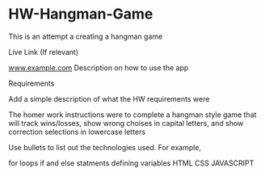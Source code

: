 # HW-Hangman-Game
This is an attempt a creating a hangman game


Live Link (If relevant)

www.example.com
Description on how to use the app

Requirements

Add a simple description of what the HW requirements were

The homer work instructions were to complete a hangman style game that will track wins/losses, show wrong choises in capital letters, and show correction selections in lowercase letters

Use bullets to list out the technologies used. For example,

for loops
if and else statments
defining variables
HTML
CSS
JAVASCRIPT


